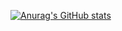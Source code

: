 [![Anurag's GitHub stats](https://github-readme-stats.vercel.app/api?username=robertotheto)](https://github.com/anuraghazra/github-readme-stats)
